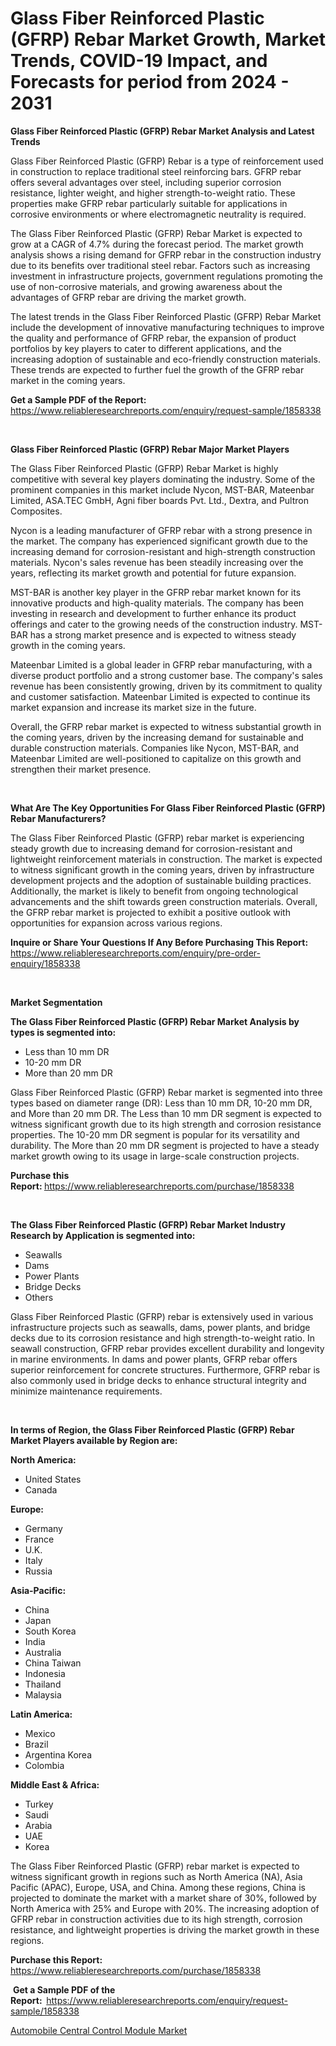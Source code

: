 <p><h1>Glass Fiber Reinforced Plastic (GFRP) Rebar Market Growth, Market Trends, COVID-19 Impact, and Forecasts for period from 2024 - 2031</h1></p><p><strong>Glass Fiber Reinforced Plastic (GFRP) Rebar Market Analysis and Latest Trends</strong></p>
<p><p>Glass Fiber Reinforced Plastic (GFRP) Rebar is a type of reinforcement used in construction to replace traditional steel reinforcing bars. GFRP rebar offers several advantages over steel, including superior corrosion resistance, lighter weight, and higher strength-to-weight ratio. These properties make GFRP rebar particularly suitable for applications in corrosive environments or where electromagnetic neutrality is required.</p><p>The Glass Fiber Reinforced Plastic (GFRP) Rebar Market is expected to grow at a CAGR of 4.7% during the forecast period. The market growth analysis shows a rising demand for GFRP rebar in the construction industry due to its benefits over traditional steel rebar. Factors such as increasing investment in infrastructure projects, government regulations promoting the use of non-corrosive materials, and growing awareness about the advantages of GFRP rebar are driving the market growth.</p><p>The latest trends in the Glass Fiber Reinforced Plastic (GFRP) Rebar Market include the development of innovative manufacturing techniques to improve the quality and performance of GFRP rebar, the expansion of product portfolios by key players to cater to different applications, and the increasing adoption of sustainable and eco-friendly construction materials. These trends are expected to further fuel the growth of the GFRP rebar market in the coming years.</p></p>
<p><strong>Get a Sample PDF of the Report:&nbsp;</strong> <a href="https://www.reliableresearchreports.com/enquiry/request-sample/1858338">https://www.reliableresearchreports.com/enquiry/request-sample/1858338</a></p>
<p>&nbsp;</p>
<p><strong>Glass Fiber Reinforced Plastic (GFRP) Rebar Major Market Players</strong></p>
<p><p>The Glass Fiber Reinforced Plastic (GFRP) Rebar Market is highly competitive with several key players dominating the industry. Some of the prominent companies in this market include Nycon, MST-BAR, Mateenbar Limited, ASA.TEC GmbH, Agni fiber boards Pvt. Ltd., Dextra, and Pultron Composites.</p><p>Nycon is a leading manufacturer of GFRP rebar with a strong presence in the market. The company has experienced significant growth due to the increasing demand for corrosion-resistant and high-strength construction materials. Nycon's sales revenue has been steadily increasing over the years, reflecting its market growth and potential for future expansion.</p><p>MST-BAR is another key player in the GFRP rebar market known for its innovative products and high-quality materials. The company has been investing in research and development to further enhance its product offerings and cater to the growing needs of the construction industry. MST-BAR has a strong market presence and is expected to witness steady growth in the coming years.</p><p>Mateenbar Limited is a global leader in GFRP rebar manufacturing, with a diverse product portfolio and a strong customer base. The company's sales revenue has been consistently growing, driven by its commitment to quality and customer satisfaction. Mateenbar Limited is expected to continue its market expansion and increase its market size in the future.</p><p>Overall, the GFRP rebar market is expected to witness substantial growth in the coming years, driven by the increasing demand for sustainable and durable construction materials. Companies like Nycon, MST-BAR, and Mateenbar Limited are well-positioned to capitalize on this growth and strengthen their market presence.</p></p>
<p>&nbsp;</p>
<p><strong>What Are The Key Opportunities For Glass Fiber Reinforced Plastic (GFRP) Rebar Manufacturers?</strong></p>
<p><p>The Glass Fiber Reinforced Plastic (GFRP) rebar market is experiencing steady growth due to increasing demand for corrosion-resistant and lightweight reinforcement materials in construction. The market is expected to witness significant growth in the coming years, driven by infrastructure development projects and the adoption of sustainable building practices. Additionally, the market is likely to benefit from ongoing technological advancements and the shift towards green construction materials. Overall, the GFRP rebar market is projected to exhibit a positive outlook with opportunities for expansion across various regions.</p></p>
<p><strong>Inquire or Share Your Questions If Any Before Purchasing This Report:</strong> <a href="https://www.reliableresearchreports.com/enquiry/pre-order-enquiry/1858338">https://www.reliableresearchreports.com/enquiry/pre-order-enquiry/1858338</a></p>
<p>&nbsp;</p>
<p><strong>Market Segmentation</strong></p>
<p><strong>The Glass Fiber Reinforced Plastic (GFRP) Rebar Market Analysis by types is segmented into:</strong></p>
<p><ul><li>Less than 10 mm DR</li><li>10-20 mm DR</li><li>More than 20 mm DR</li></ul></p>
<p><p>Glass Fiber Reinforced Plastic (GFRP) Rebar market is segmented into three types based on diameter range (DR): Less than 10 mm DR, 10-20 mm DR, and More than 20 mm DR. The Less than 10 mm DR segment is expected to witness significant growth due to its high strength and corrosion resistance properties. The 10-20 mm DR segment is popular for its versatility and durability. The More than 20 mm DR segment is projected to have a steady market growth owing to its usage in large-scale construction projects.</p></p>
<p><strong>Purchase this Report:&nbsp;</strong><a href="https://www.reliableresearchreports.com/purchase/1858338">https://www.reliableresearchreports.com/purchase/1858338</a></p>
<p>&nbsp;</p>
<p><strong>The Glass Fiber Reinforced Plastic (GFRP) Rebar Market Industry Research by Application is segmented into:</strong></p>
<p><ul><li>Seawalls</li><li>Dams</li><li>Power Plants</li><li>Bridge Decks</li><li>Others</li></ul></p>
<p><p>Glass Fiber Reinforced Plastic (GFRP) rebar is extensively used in various infrastructure projects such as seawalls, dams, power plants, and bridge decks due to its corrosion resistance and high strength-to-weight ratio. In seawall construction, GFRP rebar provides excellent durability and longevity in marine environments. In dams and power plants, GFRP rebar offers superior reinforcement for concrete structures. Furthermore, GFRP rebar is also commonly used in bridge decks to enhance structural integrity and minimize maintenance requirements.</p></p>
<p>&nbsp;</p>
<p><strong>In terms of Region, the Glass Fiber Reinforced Plastic (GFRP) Rebar Market Players available by Region are:</strong></p>
<p>
    <p> <strong> North America: </strong>
        <ul>
            <li>United States</li>
            <li>Canada</li>
        </ul>
        </p> 
    <p> <strong> Europe: </strong>
        <ul>
            <li>Germany</li>
            <li>France</li>
            <li>U.K.</li>
            <li>Italy</li>
            <li>Russia</li>
        </ul>
        </p> 
    <p> <strong> Asia-Pacific: </strong>
        <ul>
            <li>China</li>
            <li>Japan</li>
            <li>South Korea</li>
            <li>India</li>
            <li>Australia</li>
            <li>China Taiwan</li>
            <li>Indonesia</li>
            <li>Thailand</li>
            <li>Malaysia</li>
        </ul>
        </p> 
    <p> <strong> Latin America: </strong>
        <ul>
            <li>Mexico</li>
            <li>Brazil</li>
            <li>Argentina Korea</li>
            <li>Colombia</li>
        </ul>
        </p> 
    <p> <strong> Middle East & Africa: </strong>
        <ul>
            <li>Turkey</li>
            <li>Saudi</li>
            <li>Arabia</li>
            <li>UAE</li>
            <li>Korea</li>
        </ul>
    </p>
    </p>
<p><p>The Glass Fiber Reinforced Plastic (GFRP) rebar market is expected to witness significant growth in regions such as North America (NA), Asia Pacific (APAC), Europe, USA, and China. Among these regions, China is projected to dominate the market with a market share of 30%, followed by North America with 25% and Europe with 20%. The increasing adoption of GFRP rebar in construction activities due to its high strength, corrosion resistance, and lightweight properties is driving the market growth in these regions.</p></p>
<p><strong>Purchase this Report: </strong><a href="https://www.reliableresearchreports.com/purchase/1858338">https://www.reliableresearchreports.com/purchase/1858338</a></p>
<p>&nbsp;<strong>Get a Sample PDF of the Report:&nbsp;&nbsp;</strong><a href="https://www.reliableresearchreports.com/enquiry/request-sample/1858338">https://www.reliableresearchreports.com/enquiry/request-sample/1858338</a></p>
<p><strong></strong></p>
<p><p><a href="https://cautious-neon-760.notion.site/Automobile-Central-Control-Module-Market-Provides-a-Comprehensive-Analysis-Including-a-Macro-Overvie-ebc4364cca6a4331baa288644113bd1a">Automobile Central Control Module Market</a></p></p>